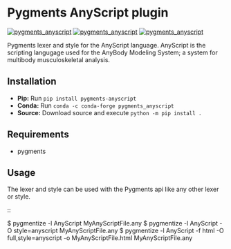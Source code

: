 # Pygments AnyScript plugin

[![pygments_anyscript](https://img.shields.io/pypi/v/pygments_anyscript.svg)](https://pypi.python.org/pypi/pygments_anyscript)
[![pygments_anyscript](https://anaconda.org/conda-forge/pygments_anyscript/badges/version.svg)](https://anaconda.org/conda-forge/pygments_anyscript)
[![pygments_anyscript](https://anaconda.org/conda-forge/pygments_anyscript/badges/downloads.svg)](https://anaconda.org/conda-forge/pygments_anyscript)


Pygments lexer and style for the AnyScript language. AnyScript is the
scripting langugage used for the AnyBody Modeling System; a system for
multibody musculoskeletal analysis.


## Installation

* **Pip:** Run ``pip install pygments-anyscript``
* **Conda:** Run ``conda -c conda-forge pygments_anyscript``
* **Source:** Download source and execute ``python -m pip install .``

Requirements
------------

 * pygments

Usage
-----

The lexer and style can be used with the Pygments api like any other lexer or style.

::

  $ pygmentize -l AnyScript MyAnyScriptFile.any
  $ pygmentize -l AnyScript -O style=anyscript MyAnyScriptFile.any
  $ pygmentize -l AnyScript -f html -O full,style=anyscript -o  MyAnyScriptFile.html MyAnyScriptFile.any

